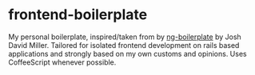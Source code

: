 frontend-boilerplate
====================

My personal boilerplate, inspired/taken from by [ng-boilerplate](http://bit.ly/ng-boilerplate) by Josh David Miller. Tailored for isolated frontend development on rails based applications and strongly based on my own customs and opinions. Uses CoffeeScript whenever possible.
